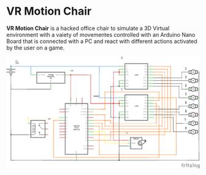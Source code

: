 # VR Motion Chair
<b>VR Motion Chair</b> is a hacked office chair to simulate a 3D Virtual environment with a vaiety of movementes controlled with an Arduino Nano Board that is connected with a PC and react with different actions activated by the user on a game.

<p align="center">
  <img  src="scheme/nasa_esquema.png" width="700"/>
</p>
 	
